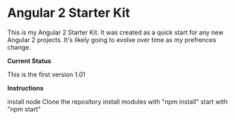 Angular 2 Starter Kit
========================
This is my Angular 2 Starter Kit. It was created as a quick start for any new Angular 2 projects. It's likely going to evolve over time as my prefrences change.

**Current Status**

This is the first version 1.01

**Instructions**

install node
Clone the repository
install modules with "npm install"
start with "npm start"



